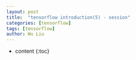 ```yaml
---
layout: post
title:  "tensorflow introduction(5) - session"
categories: [tensorflow]
tags: [tensorflow]
author: Wu Liu
---
```


* content
{:toc}





